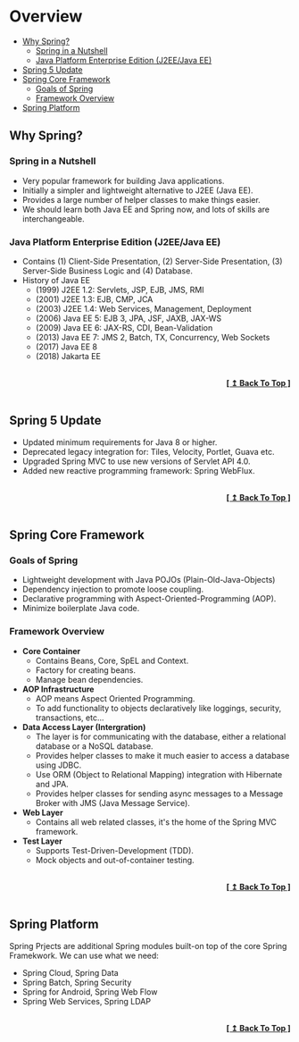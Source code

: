 # Overview

- [Why Spring?](#why-spring)
  - [Spring in a Nutshell](#spring-in-a-nutshell)
  - [Java Platform Enterprise Edition (J2EE/Java EE)](#java-platform-enterprise-edition-j2eejava-ee)
- [Spring 5 Update](#spring-5-update)
- [Spring Core Framework](#spring-core-framework)
  - [Goals of Spring](#goals-of-spring)
  - [Framework Overview](#framework-overview)
- [Spring Platform](#spring-platform)

## Why Spring?

### Spring in a Nutshell

- Very popular framework for building Java applications.
- Initially a simpler and lightweight alternative to J2EE (Java EE).
- Provides a large number of helper classes to make things easier.
- We should learn both Java EE and Spring now, and lots of skills are interchangeable.

### Java Platform Enterprise Edition (J2EE/Java EE)

- Contains (1) Client-Side Presentation, (2) Server-Side Presentation, (3) Server-Side Business Logic and (4) Database.
- History of Java EE
  - (1999) J2EE 1.2: Servlets, JSP, EJB, JMS, RMI
  - (2001) J2EE 1.3: EJB, CMP, JCA
  - (2003) J2EE 1.4: Web Services, Management, Deployment
  - (2006) Java EE 5: EJB 3, JPA, JSF, JAXB, JAX-WS
  - (2009) Java EE 6: JAX-RS, CDI, Bean-Validation
  - (2013) Java EE 7: JMS 2, Batch, TX, Concurrency, Web Sockets
  - (2017) Java EE 8
  - (2018) Jakarta EE

<br/>
<div align="right">
  <b><a href="#overview">[ ↥ Back To Top ]</a></b>
</div>
<br/>

## Spring 5 Update

- Updated minimum requirements for Java 8 or higher.
- Deprecated legacy integration for: Tiles, Velocity, Portlet, Guava etc.
- Upgraded Spring MVC to use new versions of Servlet API 4.0.
- Added new reactive programming framework: Spring WebFlux.

<br/>
<div align="right">
  <b><a href="#overview">[ ↥ Back To Top ]</a></b>
</div>
<br/>

## Spring Core Framework

### Goals of Spring

- Lightweight development with Java POJOs (Plain-Old-Java-Objects)
- Dependency injection to promote loose coupling.
- Declarative programming with Aspect-Oriented-Programming (AOP).
- Minimize boilerplate Java code.

### Framework Overview

- **Core Container**
  - Contains Beans, Core, SpEL and Context.
  - Factory for creating beans.
  - Manage bean dependencies.
- **AOP Infrastructure**
  - AOP means Aspect Oriented Programming.
  - To add functionality to objects declaratively like loggings, security, transactions, etc...
- **Data Access Layer (Intergration)**
  - The layer is for communicating with the database, either a relational database or a NoSQL database.
  - Provides helper classes to make it much easier to access a database using JDBC.
  - Use ORM (Object to Relational Mapping) integration with Hibernate and JPA.
  - Provides helper classes for sending async messages to a Message Broker with JMS (Java Message Service).
- **Web Layer**
  - Contains all web related classes, it's the home of the Spring MVC framework.
- **Test Layer**
  - Supports Test-Driven-Development (TDD).
  - Mock objects and out-of-container testing.

<br/>
<div align="right">
  <b><a href="#overview">[ ↥ Back To Top ]</a></b>
</div>
<br/>

## Spring Platform

Spring Prjects are additional Spring modules built-on top of the core Spring Framekwork. We can use what we need:

- Spring Cloud, Spring Data
- Spring Batch, Spring Security
- Spring for Android, Spring Web Flow
- Spring Web Services, Spring LDAP

<br/>
<div align="right">
  <b><a href="#overview">[ ↥ Back To Top ]</a></b>
</div>
<br/>